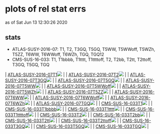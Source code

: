 # plots of rel stat errs
as of Sat Jun 13 12:30:26 2020

## stats
 * ATLAS-SUSY-2016-07: T1, T2, T3GQ, T5GQ, T5WW, T5WWoff, T5WZh, T5ZZ, T6WW, T6WWoff, T6WZh, TGQ, TGQ12
 * CMS-SUS-16-033: T1, T1bbbb, T1tttt, T1ttttoff, T2, T2bb, T2tt, T2ttoff, T3GQ, T5GQ, TGQ

| [ATLAS-SUSY-2016-07T1](README.md#ATLAS-SUSY-2016-07T1)<img src="ATLAS-SUSY-2016-07_T1?1592044226" /> |
| [ATLAS-SUSY-2016-07T2](README.md#ATLAS-SUSY-2016-07T2)<img src="ATLAS-SUSY-2016-07_T2?1592044226" /> |
| [ATLAS-SUSY-2016-07T3GQ](README.md#ATLAS-SUSY-2016-07T3GQ)<img src="ATLAS-SUSY-2016-07_T3GQ?1592044226" /> |
| [ATLAS-SUSY-2016-07T5GQ](README.md#ATLAS-SUSY-2016-07T5GQ)<img src="ATLAS-SUSY-2016-07_T5GQ?1592044226" /> |
| [ATLAS-SUSY-2016-07T5WW](README.md#ATLAS-SUSY-2016-07T5WW)<img src="ATLAS-SUSY-2016-07_T5WW?1592044226" /> |
| [ATLAS-SUSY-2016-07T5WWoff](README.md#ATLAS-SUSY-2016-07T5WWoff)<img src="ATLAS-SUSY-2016-07_T5WWoff?1592044226" /> |
| [ATLAS-SUSY-2016-07T5WZh](README.md#ATLAS-SUSY-2016-07T5WZh)<img src="ATLAS-SUSY-2016-07_T5WZh?1592044226" /> |
| [ATLAS-SUSY-2016-07T5ZZ](README.md#ATLAS-SUSY-2016-07T5ZZ)<img src="ATLAS-SUSY-2016-07_T5ZZ?1592044226" /> |
| [ATLAS-SUSY-2016-07T6WW](README.md#ATLAS-SUSY-2016-07T6WW)<img src="ATLAS-SUSY-2016-07_T6WW?1592044226" /> |
| [ATLAS-SUSY-2016-07T6WWoff](README.md#ATLAS-SUSY-2016-07T6WWoff)<img src="ATLAS-SUSY-2016-07_T6WWoff?1592044226" /> |
| [ATLAS-SUSY-2016-07T6WZh](README.md#ATLAS-SUSY-2016-07T6WZh)<img src="ATLAS-SUSY-2016-07_T6WZh?1592044226" /> |
| [ATLAS-SUSY-2016-07TGQ](README.md#ATLAS-SUSY-2016-07TGQ)<img src="ATLAS-SUSY-2016-07_TGQ?1592044226" /> |
| [CMS-SUS-16-033T1](README.md#CMS-SUS-16-033T1)<img src="CMS-SUS-16-033_T1?1592044226" /> |
| [CMS-SUS-16-033T1bbbb](README.md#CMS-SUS-16-033T1bbbb)<img src="CMS-SUS-16-033_T1bbbb?1592044226" /> |
| [CMS-SUS-16-033T1tttt](README.md#CMS-SUS-16-033T1tttt)<img src="CMS-SUS-16-033_T1tttt?1592044226" /> |
| [CMS-SUS-16-033T1ttttoff](README.md#CMS-SUS-16-033T1ttttoff)<img src="CMS-SUS-16-033_T1ttttoff?1592044226" /> |
| [CMS-SUS-16-033T2](README.md#CMS-SUS-16-033T2)<img src="CMS-SUS-16-033_T2?1592044226" /> |
| [CMS-SUS-16-033T2bb](README.md#CMS-SUS-16-033T2bb)<img src="CMS-SUS-16-033_T2bb?1592044226" /> |
| [CMS-SUS-16-033T2tt](README.md#CMS-SUS-16-033T2tt)<img src="CMS-SUS-16-033_T2tt?1592044226" /> |
| [CMS-SUS-16-033T2ttoff](README.md#CMS-SUS-16-033T2ttoff)<img src="CMS-SUS-16-033_T2ttoff?1592044226" /> |
| [CMS-SUS-16-033T3GQ](README.md#CMS-SUS-16-033T3GQ)<img src="CMS-SUS-16-033_T3GQ?1592044226" /> |
| [CMS-SUS-16-033T5GQ](README.md#CMS-SUS-16-033T5GQ)<img src="CMS-SUS-16-033_T5GQ?1592044226" /> |
| [CMS-SUS-16-033TGQ](README.md#CMS-SUS-16-033TGQ)<img src="CMS-SUS-16-033_TGQ?1592044226" /> |
